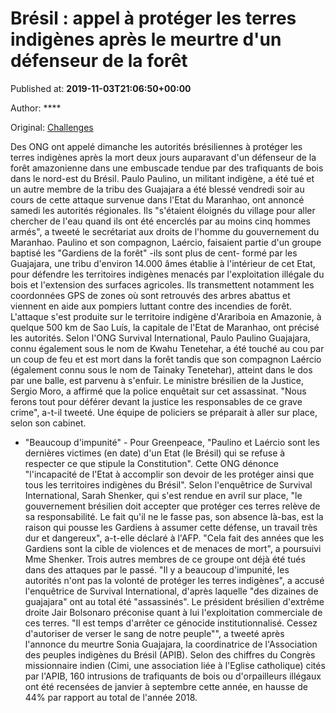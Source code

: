 
# Brésil : appel à protéger les terres indigènes après le meurtre d'un défenseur de la forêt

Published at: **2019-11-03T21:06:50+00:00**

Author: ****

Original: [Challenges](https://www.challenges.fr/monde/bresil-appel-a-proteger-les-terres-indigenes-apres-le-meurtre-d-un-defenseur-de-la-foret_682995)

Des ONG ont appelé dimanche les autorités brésiliennes à protéger les terres indigènes après la mort deux jours auparavant d'un défenseur de la forêt amazonienne dans une embuscade tendue par des trafiquants de bois dans le nord-est du Brésil.
Paulo Paulino, un militant indigène, a été tué et un autre membre de la tribu des Guajajara a été blessé vendredi soir au cours de cette attaque survenue dans l'Etat du Maranhao, ont annoncé samedi les autorités régionales.
Ils "s'étaient éloignés du village pour aller chercher de l'eau quand ils ont été encerclés par au moins cinq hommes armés", a tweeté le secrétariat aux droits de l'homme du gouvernement du Maranhao.
Paulino et son compagnon, Laércio, faisaient partie d'un groupe baptisé les "Gardiens de la forêt" -ils sont plus de cent- formé par les Guajajara, une tribu d'environ 14.000 âmes établie à l'intérieur de cet Etat, pour défendre les territoires indigènes menacés par l'exploitation illégale du bois et l'extension des surfaces agricoles.
Ils transmettent notamment les coordonnées GPS de zones où sont retrouvés des arbres abattus et viennent en aide aux pompiers luttant contre des incendies de forêt.
L'attaque s'est produite sur le territoire indigène d'Arariboia en Amazonie, à quelque 500 km de Sao Luís, la capitale de l'Etat de Maranhao, ont précisé les autorités.
Selon l'ONG Survival International, Paulo Paulino Guajajara, connu également sous le nom de Kwahu Tenetehar, a été touché au cou par un coup de feu et est mort dans la forêt tandis que son compagnon Laércio (également connu sous le nom de Tainaky Tenetehar), atteint dans le dos par une balle, est parvenu à s'enfuir.
Le ministre brésilien de la Justice, Sergio Moro, a affirmé que la police enquêtait sur cet assassinat.
"Nous ferons tout pour déférer devant la justice les responsables de ce grave crime", a-t-il tweeté. Une équipe de policiers se préparait à aller sur place, selon son cabinet.
- "Beaucoup d'impunité" -
Pour Greenpeace, "Paulino et Laércio sont les dernières victimes (en date) d'un Etat (le Brésil) qui se refuse à respecter ce que stipule la Constitution". Cette ONG dénonce "l'incapacité de l'Etat à accomplir son devoir de les protéger ainsi que tous les territoires indigènes du Brésil".
Selon l'enquêtrice de Survival International, Sarah Shenker, qui s'est rendue en avril sur place, "le gouvernement brésilien doit accepter que protéger ces terres relève de sa responsabilité. Le fait qu'il ne le fasse pas, son absence là-bas, est la raison qui pousse les Gardiens à assumer cette défense, un travail très dur et dangereux", a-t-elle déclaré à l'AFP.
"Cela fait des années que les Gardiens sont la cible de violences et de menaces de mort", a poursuivi Mme Shenker.
Trois autres membres de ce groupe ont déjà été tués dans des attaques par le passé.
"Il y a beaucoup d'impunité, les autorités n'ont pas la volonté de protéger les terres indigènes", a accusé l'enquêtrice de Survival International, d'après laquelle "des dizaines de guajajara" ont au total été "assassinés".
Le président brésilien d'extrême droite Jair Bolsonaro préconise quant à lui l'exploitation commerciale de ces terres.
"Il est temps d'arrêter ce génocide institutionnalisé. Cessez d'autoriser de verser le sang de notre peuple"", a tweeté après l'annonce du meurtre Sonia Guajajara, la coordinatrice de l'Association des peuples indigènes du Brésil (APIB).
Selon des chiffres du Congrès missionnaire indien (Cimi, une association liée à l'Eglise catholique) cités par l'APIB, 160 intrusions de trafiquants de bois ou d'orpailleurs illégaux ont été recensées de janvier à septembre cette année, en hausse de 44% par rapport au total de l'année 2018.
